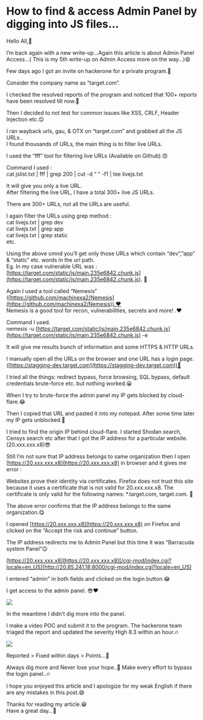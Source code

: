 # How to find & access Admin Panel by digging into JS files…

Hello All,🙂

I’m back again with a new write-up…Again this article is about Admin Panel Access…( This is my 5th write-up on Admin Access more on the way…)😄

Few days ago I got an invite on hackerone for a private program.🤔

Consider the company name as “target.com”.

I checked the resolved reports of the program and noticed that 100+ reports have been resolved till now.🙁

Then I decided to not test for common issues like XSS, CRLF, Header Injection etc.😌

I ran wayback urls, gau, & OTX on “target.com” and grabbed all the JS URLs..  
I found thousands of URLs, the main thing is to filter live URLs.

I used the “fff” tool for filtering live URLs (Available on Github).😍

Command I used :  
cat jslist.txt | fff | grep 200 | cut -d “ “ -f1 | tee livejs.txt

It will give you only a live URL.  
After filtering the live URL, I have a total 300+ live JS URLs.

There are 300+ URLs, not all the URLs are useful.

I again filter the URLs using grep method :  
cat livejs.txt | grep dev  
cat livejs.txt | grep app  
cat livejs.txt | grep static  
etc.

Using the above cmnd you’ll get only those URLs which contain “dev”,”app” & “static” etc. words in the url path.  
Eg. In my case vulnerable URL was : [https://target.com/static/js/main.235e6842.chunk.js](https://target.com/static/js/main.235e6842.chunk.js). 🤨

Again I used a tool called “Nemesis” ([https://github.com/machinexa2/Nemesis](https://github.com/machinexa2/Nemesis)).♥️  
Nemesis is a good tool for recon, vulnerabilities, secrets and more! .♥️

Command I used.  
nemesis -u [https://target.com/static/js/main.235e6842.chunk.js](https://target.com/static/js/main.235e6842.chunk.js) -e

It will give me results bunch of information and some HTTPS & HTTP URLs.

I manually open all the URLs on the browser and one URL has a login page. ([https://stagging-dev.target.com](https://stagging-dev.target.com))🤨

I tried all the things: redirect bypass, force browsing, SQL bypass, default credentials brute-force etc. but nothing worked.😀

When I try to brute-force the admin panel my IP gets blocked by cloud-flare.😂

Then I copied that URL and pasted it into my notepad. After some time later my IP gets unblocked.🤪

I tried to find the origin IP behind cloud-flare. I started Shodan search, Censys search etc after that I got the IP address for a particular website. (20.xxx.xxx.x8)😎

Still I’m not sure that IP address belongs to same organization then I open [https://20.xxx.xxx.x8](https://20.xxx.xxx.x8) in browser and it gives me error :

Websites prove their identity via certificates. Firefox does not trust this site because it uses a certificate that is not valid for 20.xxx.xxx.x8. The certificate is only valid for the following names: *.target.com, target.com. 🥳

The above error confirms that the IP address belongs to the same organization.😋

I opened [https://20.xxx.xxx.x8](https://20.xxx.xxx.x8) on Firefox and clicked on the “Accept the risk and continue” button.

The IP address redirects me to Admin Panel but this time it was “Barracuda system Panel”😉

[https://20.xxx.xxx.x8](https://20.xxx.xxx.x8)[/cgi-mod/index.cgi?locale=en_US](http://20.85.241.18:8000/cgi-mod/index.cgi?locale=en_US)

I entered “admin” in both fields and clicked on the login button.😂

I get access to the admin panel. 😎♥️

![](https://miro.medium.com/v2/resize:fit:700/0*gWmf1S7O7TT5Ctt3.jpeg)

In the meantime I didn’t dig more into the panel.

I make a video POC and submit it to the program. The hackerone team triaged the report and updated the severity High 8.3 within an hour.🔥

![](https://miro.medium.com/v2/resize:fit:387/0*BYslhGlHgNyZyP1L.jpeg)

Reported > Fixed within days > Points…🤩

Always dig more and Never lose your hope..🙂 Make every effort to bypass the login panel..🔥

I hope you enjoyed this article and I apologize for my weak English if there are any mistakes in this post.😅

Thanks for reading my article.😁  
Have a great day…🙂


